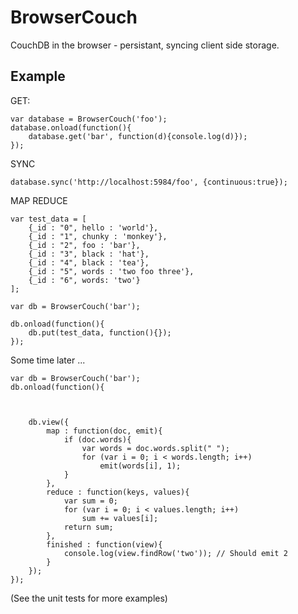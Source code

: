 BrowserCouch
============

CouchDB in the browser - persistant, syncing client side storage.
 


Example
-------
 
GET:

    var database = BrowserCouch('foo');
    database.onload(function(){
        database.get('bar', function(d){console.log(d)});
    });
 
 
SYNC

    database.sync('http://localhost:5984/foo', {continuous:true});
    
MAP REDUCE

	var test_data = [
		{_id : "0", hello : 'world'},
		{_id : "1", chunky : 'monkey'},
		{_id : "2", foo : 'bar'},
		{_id : "3", black : 'hat'},
		{_id : "4", black : 'tea'},
		{_id : "5", words : 'two foo three'},
		{_id : "6", words: 'two'}
	];		
	
	var db = BrowserCouch('bar');
	
	db.onload(function(){
		db.put(test_data, function(){});	
	});
	
Some time later ...	
    
	var db = BrowserCouch('bar');
	db.onload(function(){
		
	
	
		db.view({
			map : function(doc, emit){
				if (doc.words){
					var words = doc.words.split(" ");
	    			for (var i = 0; i < words.length; i++)
	      				emit(words[i], 1);
	      		}		
			},
			reduce : function(keys, values){
				var sum = 0;
	    		for (var i = 0; i < values.length; i++)
	      			sum += values[i];
	    		return sum;
	    	},
	    	finished : function(view){
	    		console.log(view.findRow('two')); // Should emit 2
	    	}	
		});
	});	


    
(See the unit tests for more examples)


